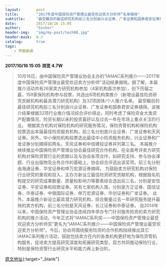 ```yaml
---
layout:       post
title:        "2017年度中国保险资产管理业最受欢迎卖方分析师”名单揭晓"
subtitle:     "最受瞩目的最佳研究机构前三名分别由兴业证券、广发证券和国泰君安证券摘得。"
date:         2017/10/16 15:05
author:       "Sinter"
header-img:   "img/my-post/tech08.jpg"
header-mask:  0.3
catalog:      true
tags:
    - 界面新闻
---
```


**2017/10/16 15:05**  **浏览 4.7W**

> 10月16日，由中国保险资产管理业协会主办的“IAMAC系列推介——2017年度中国保险资产管理业最受欢迎卖方分析师”活动结果揭晓。据了解，本届推介活动共有26家卖方研究机构参加（4家机构首次参加），创下历届之最，159家保险机构参与投票，共选出6项机构类推介（新增设最佳险资研究贡献机构和最具潜力研究机构）及32项团体/个人推介名单。
最受瞩目的最佳研究机构前三名分别由兴业证券、广发证券和国泰君安证券摘得。该推介结果根据32项行业推介情况综合评价得出，同时考虑了保险资金大类资产配置情况、险资长期以来的投资喜好以及过去一年在市场上重点关注的行业。
根据卖方机构对保险机构的研究服务情况，保险资管机构和保险机构投票选出本届最佳险资服务机构，前三名分别是兴业证券、广发证券和天风证券。另外，中小保险机构投票选出最佳中小险资服务机构，兴业证券和广发证券分别摘得前两名，天风证券和中信建投证券并列第三名。
本届推介继续推出中国保险资产管理业协会最佳研究合作机构。在全面考评卖方研究机构对保险资管行业的贡献以及与协会各项合作，如研究支持、参与协会课题、行业出版物及业务合作的基础上，协会综合评选出该奖项。前三名分别由海通证券、华宝证券和申万宏源证券摘得。
为鼓励卖方研究机构对保险行业研究的重视和投入，主办方新设立最佳险资研究贡献机构，根据报名机构提交的研究成果数量、质量和影响力等要素综合选出前三名，分别是安信证券、平安证券和招商证券。另有七家机构入围，分别是方正证券、国信证券、华泰证券、中银国际证券、申万宏源证券、华创证券和广发证券。
此外，本届推介新设立最具潜力研究机构，综合衡量过去一年研究服务提升最快的卖方机构，前三名分别是天风证券、长江证券和中泰证券。
自2014年以来，中国保险资产管理业协会连续四年举办专门针对服务险资的卖方研究机构的推介活动，今年正式将“IAMAC系列奖——中国保险资产管理业最受欢迎卖方分析师奖”更名为“IAMAC系列推介——中国保险资产管理业最受欢迎卖方分析师”。今后，协会将围绕服务险资的合作机构陆续推出其它IAMAC系列推介活动，鼓励包括卖方在内的各类机构更好地为保险资管机构服务，促进卖方提高研究深度和拓展研究类型，双方共同推动保险行业，特别是保险资管行业研究水平和能力再上新台阶。


[原文地址](http://www.jiemian.com/article/1685286.html){:target="_blank"}


